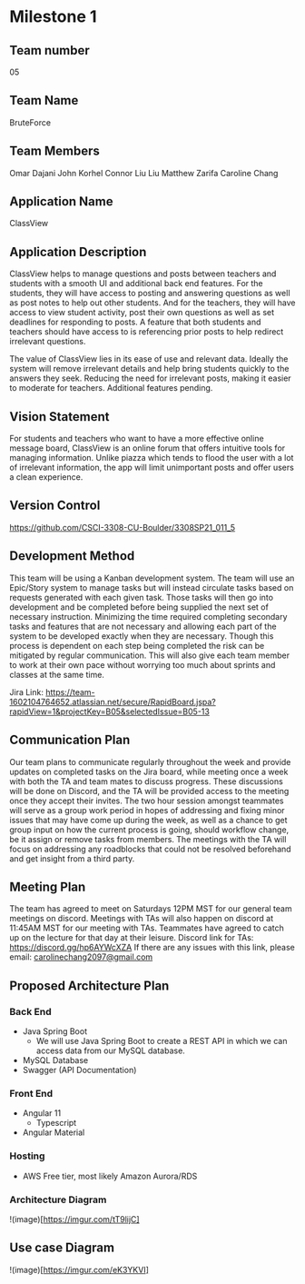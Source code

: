 # Milestone 1

## Team number
05

## Team Name
BruteForce

## Team Members
Omar Dajani
John Korhel
Connor Liu Liu
Matthew Zarifa
Caroline Chang

## Application Name
ClassView

## Application Description
ClassView helps to manage questions and posts between teachers and students with a smooth UI and additional back end features. For the students, they will have access to posting and answering questions as well as post notes to help out other students. And for the teachers, they will have access to view student activity, post their own questions as well as set deadlines for responding to posts. A feature that both students and teachers should have access to is referencing prior posts to help redirect irrelevant questions.

The value of ClassView lies in its ease of use and relevant data. Ideally the system will remove irrelevant details and help bring students quickly to the answers they seek. Reducing the need for irrelevant posts, making it easier to moderate for teachers. Additional features pending.

## Vision Statement
For students and teachers who want to have a more effective online message board, ClassView is an online forum that offers intuitive tools for managing information. Unlike piazza which tends to flood the user with a lot of irrelevant information, the app will limit unimportant posts and offer users a clean experience.

## Version Control
https://github.com/CSCI-3308-CU-Boulder/3308SP21_011_5 

## Development Method
This team will be using a Kanban development system. The team will use an Epic/Story system to manage tasks but will instead circulate tasks based on requests generated with each given task. Those tasks will then go into development and be completed before being supplied the next set of necessary instruction. Minimizing the time required completing secondary tasks and features that are not necessary and allowing each part of the system to be developed exactly when they are necessary. Though this process is dependent on each step being completed the risk can be mitigated by regular communication. This will also give each team member to work at their own pace without worrying too much about sprints and classes at the same time.

Jira Link: https://team-1602104764652.atlassian.net/secure/RapidBoard.jspa?rapidView=1&projectKey=B05&selectedIssue=B05-13 

## Communication Plan
Our team plans to communicate regularly throughout the week and provide updates on completed tasks on the Jira board, while meeting once a week with both the TA and team mates to discuss progress. These discussions will be done on Discord, and the TA will be provided access to the meeting once they accept their invites. The two hour session amongst teammates will serve as a group work period in hopes of addressing and fixing minor issues that may have come up during the week, as well as a chance to get group input on how the current process is going, should workflow change, be it assign or remove tasks from members. The meetings with the TA will focus on addressing any roadblocks that could not be resolved beforehand and get insight from a third party.

## Meeting Plan
The team has agreed to meet on Saturdays 12PM MST for our general team meetings on discord.
Meetings with TAs will also happen on discord at 11:45AM MST for our meeting with TAs. Teammates have agreed to catch up on the lecture for that day at their leisure.
Discord link for TAs:
https://discord.gg/hp6AYWcXZA
If there are any issues with this link, please email:
carolinechang2097@gmail.com

## Proposed Architecture Plan

### Back End

* Java Spring Boot
  * We will use Java Spring Boot to create a REST API in which we can access data from our MySQL database.
* MySQL Database
* Swagger (API Documentation)

### Front End
* Angular 11
  * Typescript
* Angular Material

### Hosting
* AWS Free tier, most likely Amazon Aurora/RDS

### Architecture Diagram
!(image)[https://imgur.com/tT9lijC]


## Use case Diagram
!(image)[https://imgur.com/eK3YKVI]